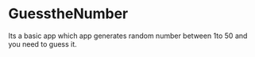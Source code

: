 # GuesstheNumber
 Its a basic app which app generates random number between 1to 50 and you need to guess it.
 
